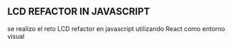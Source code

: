 
## LCD REFACTOR IN JAVASCRIPT

se realizo el reto LCD refactor en javascript utilizando React como entorno visual
